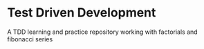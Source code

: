 # Test Driven Development
A TDD learning and practice repository working with factorials and fibonacci series
